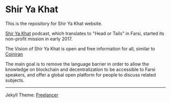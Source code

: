# Shir Ya Khat
This is the repository for Shir Ya Khat website.

[Shir Ya Khat](http://shiryakhat.net) podcast, which translates to "Head or Tails" in Farsi, started its non-profit mission in early 2017.

The Vision of Shir Ya Khat is open and free information for all, similar to [Coiniran](https://coiniran.com)

The main goal is to remove the language barrier in order to allow the knowledge on blockchain and decentralization to be accessible to Farsi speakers, and offer a global open platform for people to discuss related subjects. 




--------------------------
Jekyll Theme: [Freelancer](https://github.com/jeromelachaud/freelancer-theme)